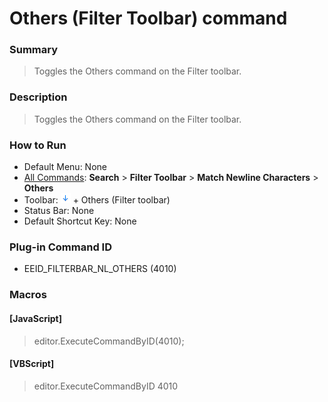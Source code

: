 # Others (Filter Toolbar) command

### Summary

> Toggles the Others command on the Filter toolbar.

### Description

> Toggles the Others command on the Filter toolbar.

### How to Run

- Default Menu: None
- [All Commands](../tools/all_commands): **Search**
\> **Filter Toolbar** \> **Match Newline Characters** \> **Others**
- Toolbar: ![](../../images/match_newline_characters.png) \+ Others (Filter toolbar)
- Status Bar: None
- Default Shortcut Key: None

### Plug-in Command ID

- EEID\_FILTERBAR\_NL\_OTHERS (4010)

### Macros

#### \[JavaScript\]

> editor.ExecuteCommandByID(4010);

#### \[VBScript\]

> editor.ExecuteCommandByID 4010
